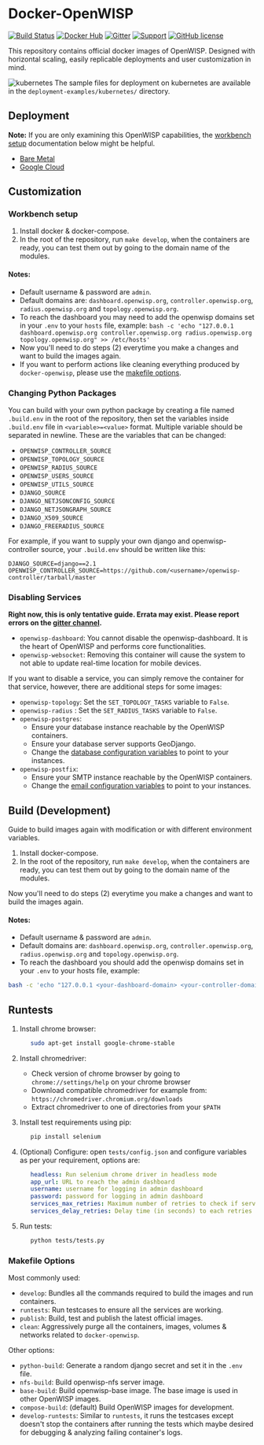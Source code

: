 # Docker-OpenWISP

[![Build Status](https://travis-ci.org/openwisp/docker-openwisp.svg?branch=master)](https://travis-ci.org/openwisp/docker-openwisp)
[![Docker Hub](https://img.shields.io/badge/docker--hub-openwisp-blue.svg)](https://hub.docker.com/u/openwisp)
[![Gitter](https://badges.gitter.im/openwisp/dockerize-openwisp.svg)](https://gitter.im/openwisp/dockerize-openwisp?utm_source=badge&utm_medium=badge&utm_campaign=pr-badge)
[![Support](https://img.shields.io/badge/support-orange.svg)](http://openwisp.org/support.html)
[![GitHub license](https://img.shields.io/github/license/openwisp/docker-openwisp.svg)](https://github.com/openwisp/docker-openwisp/blob/master/LICENSE)

This repository contains official docker images of OpenWISP. Designed with horizontal scaling, easily replicable deployments and user customization in mind.

![kubernetes](https://i.ibb.co/rGpLq4y/ss1.png)
The sample files for deployment on kubernetes are available in the `deployment-examples/kubernetes/` directory.


## Deployment

**Note:** If you are only examining this OpenWISP capabilities, the [workbench setup](#workbench-setup) documentation below might be helpful.

- [Bare Metal](docs/kubernetes/BARE_METAL.md)
- [Google Cloud](docs/kubernetes/GOOGLE_CLOUD.md)

## Customization

### Workbench setup

1. Install docker & docker-compose.
2. In the root of the repository, run `make develop`, when the containers are ready, you can test them out by going to the domain name of the modules.

#### Notes:
   - Default username & password are `admin`.
   - Default domains are: `dashboard.openwisp.org`, `controller.openwisp.org`, `radius.openwisp.org` and `topology.openwisp.org`.
   - To reach the dashboard you may need to add the openwisp domains set in your `.env` to your `hosts` file, example: `bash -c 'echo "127.0.0.1 dashboard.openwisp.org controller.openwisp.org radius.openwisp.org topology.openwisp.org" >> /etc/hosts'`
   - Now you'll need to do steps (2) everytime you make a changes and want to build the images again.
   - If you want to perform actions like cleaning everything produced by `docker-openwisp`, please use the [makefile options](#makefile-options).


### Changing Python Packages

You can build with your own python package by creating a file named `.build.env` in the root of the repository, then set the variables inside `.build.env` file in `<variable>=<value>` format. Multiple variable should be separated in newline. These are the variables that can be changed:

- `OPENWISP_CONTROLLER_SOURCE`
- `OPENWISP_TOPOLOGY_SOURCE`
- `OPENWISP_RADIUS_SOURCE`
- `OPENWISP_USERS_SOURCE`
- `OPENWISP_UTILS_SOURCE`
- `DJANGO_SOURCE`
- `DJANGO_NETJSONCONFIG_SOURCE`
- `DJANGO_NETJSONGRAPH_SOURCE`
- `DJANGO_X509_SOURCE`
- `DJANGO_FREERADIUS_SOURCE`

For example, if you want to supply your own django and openwisp-controller source, your `.build.env` should be written like this:

```
DJANGO_SOURCE=django==2.1
OPENWISP_CONTROLLER_SOURCE=https://github.com/<username>/openwisp-controller/tarball/master
```

### Disabling Services

**Right now, this is only tentative guide. Errata may exist. Please report errors on the [gitter channel](https://gitter.im/openwisp/dockerize-openwisp).**

- `openwisp-dashboard`: You cannot disable the openwisp-dashboard. It is the heart of OpenWISP and performs core functionalities.
- `openwisp-websocket`: Removing this container will cause the system to not able to update real-time location for mobile devices.

If you want to disable a service, you can simply remove the container for that service, however, there are additional steps for some images:

- `openwisp-topology`: Set the `SET_TOPOLOGY_TASKS` variable to `False`.
- `openwisp-radius` : Set the `SET_RADIUS_TASKS` variable to `False`.
- `openwisp-postgres`:
   - Ensure your database instance reachable by the OpenWISP containers.
   - Ensure your database server supports GeoDjango.
   - Change the [database configuration variables](docs/ENV.md) to point to your instances.
- `openwisp-postfix`:
   - Ensure your SMTP instance reachable by the OpenWISP containers.
   - Change the [email configuration variables](docs/ENV.md) to point to your instances.

## Build (Development)

Guide to build images again with modification or with different environment variables.

1. Install docker-compose.
2. In the root of the repository, run `make develop`, when the containers are ready, you can test them out by going to the domain name of the modules.

Now you'll need to do steps (2) everytime you make a changes and want to build the images again.

#### Notes:
   - Default username & password are `admin`.
   - Default domains are: `dashboard.openwisp.org`, `controller.openwisp.org`, `radius.openwisp.org` and `topology.openwisp.org`.
   - To reach the dashboard you should add the openwisp domains set in your `.env` to your hosts file, example:

   ```bash
   bash -c 'echo "127.0.0.1 <your-dashboard-domain> <your-controller-domain> <your-radius-domain> <your-topology-domain>" >> /etc/hosts'
   ```

## Runtests


1. Install chrome browser:

   ```bash
      sudo apt-get install google-chrome-stable
   ```

2. Install chromedriver:

   - Check version of chrome browser by going to `chrome://settings/help` on your chrome browser
   - Download compatible chromedriver for example from: `https://chromedriver.chromium.org/downloads`
   - Extract chromedriver to one of directories from your `$PATH`

3. Install test requirements using pip:

   ```bash
      pip install selenium
   ```

4. (Optional) Configure: open `tests/config.json` and configure variables as per your requirement, options are:

   ```yaml
      headless: Run selenium chrome driver in headless mode
      app_url: URL to reach the admin dashboard
      username: username for logging in admin dashboard
      password: password for logging in admin dashboard
      services_max_retries: Maximum number of retries to check if services are running
      services_delay_retries: Delay time (in seconds) to each retries for checking if services are running
   ```

5. Run tests:

   ```bash
      python tests/tests.py
   ```

### Makefile Options

Most commonly used:
- `develop`: Bundles all the commands required to build the images and run containers.
- `runtests`: Run testcases to ensure all the services are working.
- `publish`: Build, test and publish the latest official images.
- `clean`: Aggressively purge all the containers, images, volumes & networks related to `docker-openwisp`.

Other options:
- `python-build`: Generate a random django secret and set it in the `.env` file.
- `nfs-build`: Build openwisp-nfs server image.
- `base-build`: Build openwisp-base image. The base image is used in other OpenWISP images.
- `compose-build`: (default) Build OpenWISP images for development.
- `develop-runtests`: Similar to `runtests`, it runs the testcases except doesn't stop the containers after running the tests which maybe desired for debugging & analyzing failing container's logs.
